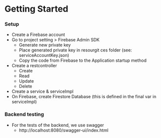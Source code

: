 # Getting Started
### Setup
- Create a Firebase account
- Go to project setting > Firebase Admin SDK
  - Generate new private key
  - Place generated private key in resourgit ces folder (see: serviceAccountKey.json)
  - Copy the code from Firebase to the Application startup method
- Create a restcontroller
  - Create
  - Read
  - Update
  - Delete
- Create a service & serviceImpl
- On Firebase, create Firestore Database (this is defined in the final var in serviceImpl)

### Backend testing
- For the tests of the backend, we use swagger
  - http://localhost:8080/swagger-ui/index.html
